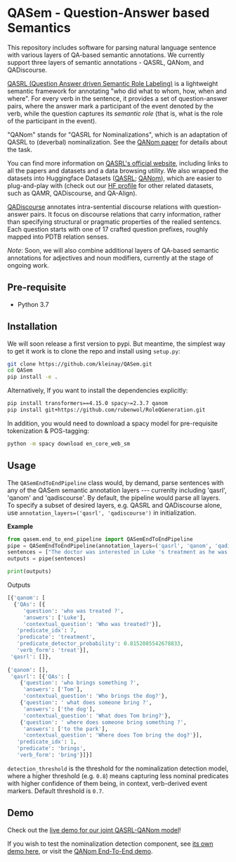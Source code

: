 # QASem - Question-Answer based Semantics 

This repository includes software for parsing natural language sentence with various layers of QA-based semantic annotations. 
We currently support three layers of semantic annotations - QASRL, QANom, and QADiscourse.

[QASRL (Question Answer driven Semantic Role Labeling)](https://aclanthology.org/D15-1076/) is a lightweight semantic framework for annotating "who did what to whom, how, when and where". 
For every verb in the sentence, it provides a set of question-answer pairs, where the answer mark a participant of the event denoted by the verb, while the question captures its *semantic role* (that is, what is the role of the participant in the event).

"QANom" stands for "QASRL for Nominalizations", which is an adaptation of QASRL to (deverbal) nominalization. See the [QANom paper](https://aclanthology.org/2020.coling-main.274/) for details about the task. 

You can find more information on [QASRL's official website](https://qasrl.org), including links to all the papers and datasets and a data browsing utility. 
We also wrapped the datasets into Huggingface Datasets ([QASRL](https://huggingface.co/datasets/kleinay/qa_srl); [QANom](https://huggingface.co/datasets/biu-nlp/qanom)), which are easier to plug-and-play with (check out our [HF profile](https://huggingface.co/biu-nlp) for other related datasets, such as QAMR, QADiscourse, and QA-Align).

[QADiscourse](https://aclanthology.org/2020.emnlp-main.224) annotates intra-sentential discourse relations with question-answer pairs. It focus on discourse relations that carry information, rather than specifying structural or pragmatic properties of the realied sentencs. Each question starts with one of 17 crafted question prefixes, roughly mapped into PDTB relation senses.   

*Note*: Soon, we will also combine additional layers of QA-based semantic annotations for adjectives and noun modifiers, currently at the stage of ongoing work. 




## Pre-requisite
* Python 3.7

## Installation

We will soon release a first version to pypi.
But meantime, the simplest way to get it work is to clone the repo and install using `setup.py`:
```bash
git clone https://github.com/kleinay/QASem.git
cd QASem
pip install -e .
```

Alternatively, If you want to install the dependencies explicitly:
```bash
pip install transformers==4.15.0 spacy>=2.3.7 qanom 
pip install git+https://github.com/rubenwol/RoleQGeneration.git
```

In addition, you would need to download a spacy model for pre-requisite tokenization & POS-tagging:
```bash
python -m spacy download en_core_web_sm
```



## Usage 

The `QASemEndToEndPipeline` class would, by demand, parse sentences with any of the QASem semantic annotation layers --- currenlty including 'qasrl', 'qanom' and 'qadiscourse'. By default, the pipeline would parse all layers. 
To specify a subset of desired layers, e.g. QASRL and QADiscourse alone, use `annotation_layers=('qasrl', 'qadiscourse')` in initialization.

**Example**

 ```python
from qasem.end_to_end_pipeline import QASemEndToEndPipeline 
pipe = QASemEndToEndPipeline(annotation_layers=('qasrl', 'qanom', 'qadiscourse'),  nominalization_detection_threshold=0.75, contextualize = True)  
sentences = ["The doctor was interested in Luke 's treatment as he was not feeling well .", "Tom brings the dog to the park."]
outputs = pipe(sentences)

print(outputs)
 ```
Outputs
 ```python
[{'qanom': [
   {'QAs': [{
      'question': 'who was treated ?',
      'answers': ['Luke'],
      'contextual_question': 'Who was treated?'}],
    'predicate_idx': 7,
    'predicate': 'treatment',
    'predicate_detector_probability': 0.8152085542678833,
    'verb_form': 'treat'}],
  'qasrl': []},
  
 {'qanom': [],
  'qasrl': [{'QAs': [
     {'question': 'who brings something ?',
      'answers': ['Tom'],
      'contextual_question': 'Who brings the dog?'},
     {'question': ' what does someone bring ?',
      'answers': ['the dog'],
      'contextual_question': 'What does Tom bring?'},
     {'question': ' where does someone bring something ?',
      'answers': ['to the park'],
      'contextual_question': 'Where does Tom bring the dog?'}],
    'predicate_idx': 1,
    'predicate': 'brings',
    'verb_form': 'bring'}]}]
 ```

`detection_threshold` is the threshold for the nominalization detection model, where a higher threshold (e.g. `0.8`) means capturing less nominal predicates with higher confidence of them being, in context, verb-derived event markers. Default threshold is `0.7`. 



## Demo

Check out the [live demo for our joint QASRL-QANom model](https://huggingface.co/spaces/kleinay/qanom-seq2seq-demo)!

If you wish to test the nominalization detection component, see [its own demo here](https://huggingface.co/spaces/kleinay/nominalization-detection-demo), 
or visit the [QANom End-To-End demo](https://huggingface.co/spaces/kleinay/qanom-end-to-end-demo).

